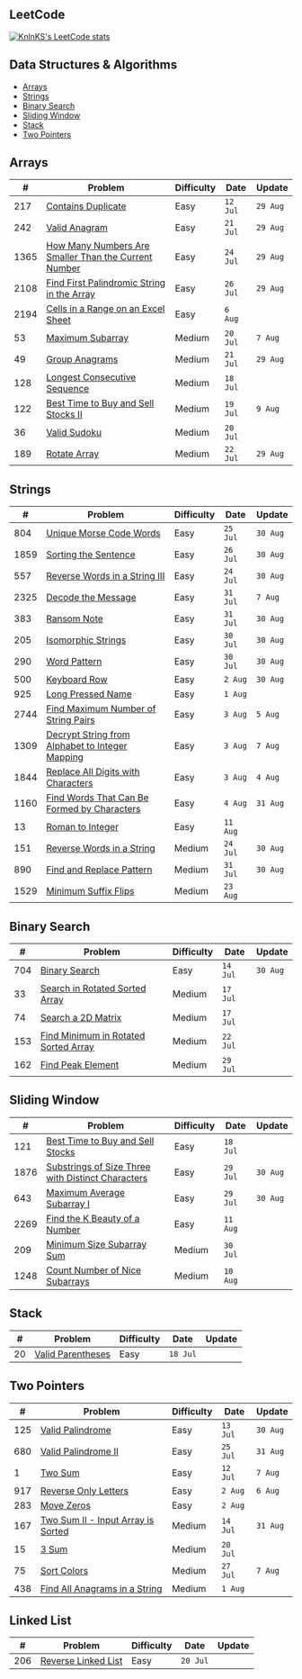## LeetCode

[![KnlnKS's LeetCode stats](https://leetcode-stats-six.vercel.app/?username=joshdavidang)](https://github.com/KnlnKS/leetcode-stats)

## Data Structures & Algorithms

- [Arrays](https://github.com/joshuadavidang/data-structures-and-algorithms#arrays)
- [Strings](https://github.com/joshuadavidang/data-structures-and-algorithms#strings)
- [Binary Search](https://github.com/joshuadavidang/data-structures-and-algorithms#binary-search)
- [Sliding Window](https://github.com/joshuadavidang/data-structures-and-algorithms#sliding-window)
- [Stack](https://github.com/joshuadavidang/data-structures-and-algorithms#stack)
- [Two Pointers](https://github.com/joshuadavidang/data-structures-and-algorithms#two-pointers)

## Arrays

| #    | Problem                                                                                                                                     | Difficulty | Date     | Update   |
| ---- | ------------------------------------------------------------------------------------------------------------------------------------------- | ---------- | -------- | -------- |
| 217  | [Contains Duplicate](https://leetcode.com/problems/contains-duplicate/)                                                                     | Easy       | `12 Jul` | `29 Aug` |
| 242  | [Valid Anagram](https://leetcode.com/problems/valid-anagram/)                                                                               | Easy       | `21 Jul` | `29 Aug` |
| 1365 | [How Many Numbers Are Smaller Than the Current Number](https://leetcode.com/problems/how-many-numbers-are-smaller-than-the-current-number/) | Easy       | `24 Jul` | `29 Aug` |
| 2108 | [Find First Palindromic String in the Array](https://leetcode.com/problems/find-first-palindromic-string-in-the-array/)                     | Easy       | `26 Jul` | `29 Aug` |
| 2194 | [Cells in a Range on an Excel Sheet](https://leetcode.com/problems/cells-in-a-range-on-an-excel-sheet/)                                     | Easy       | `6 Aug`  |          |
| 53   | [Maximum Subarray](https://leetcode.com/problems/maximum-subarray/)                                                                         | Medium     | `20 Jul` | `7 Aug`  |
| 49   | [Group Anagrams](https://leetcode.com/problems/group-anagrams/)                                                                             | Medium     | `21 Jul` | `29 Aug` |
| 128  | [Longest Consecutive Sequence](https://leetcode.com/problems/longest-consecutive-sequence/)                                                 | Medium     | `18 Jul` |
| 122  | [Best Time to Buy and Sell Stocks II](https://leetcode.com/problems/best-time-to-buy-and-sell-stock-ii/)                                    | Medium     | `19 Jul` | `9 Aug`  |
| 36   | [Valid Sudoku](https://leetcode.com/problems/valid-sudoku/)                                                                                 | Medium     | `20 Jul` |
| 189  | [Rotate Array](https://leetcode.com/problems/rotate-array/)                                                                                 | Medium     | `22 Jul` | `29 Aug` |

## Strings

| #    | Problem                                                                                                                           | Difficulty | Date     | Update   |
| ---- | --------------------------------------------------------------------------------------------------------------------------------- | ---------- | -------- | -------- |
| 804  | [Unique Morse Code Words](https://leetcode.com/problems/unique-morse-code-words/)                                                 | Easy       | `25 Jul` | `30 Aug` |
| 1859 | [Sorting the Sentence](https://leetcode.com/problems/sorting-the-sentence/)                                                       | Easy       | `26 Jul` | `30 Aug` |
| 557  | [Reverse Words in a String III](https://leetcode.com/problems/reverse-words-in-a-string-iii/)                                     | Easy       | `24 Jul` | `30 Aug` |
| 2325 | [Decode the Message](https://leetcode.com/problems/decode-the-message/)                                                           | Easy       | `31 Jul` | `7 Aug`  |
| 383  | [Ransom Note](https://leetcode.com/problems/ransom-note/)                                                                         | Easy       | `31 Jul` | `30 Aug` |
| 205  | [Isomorphic Strings](https://leetcode.com/problems/isomorphic-strings/)                                                           | Easy       | `30 Jul` | `30 Aug` |
| 290  | [Word Pattern](https://leetcode.com/problems/word-pattern)                                                                        | Easy       | `30 Jul` | `30 Aug` |
| 500  | [Keyboard Row](https://leetcode.com/problems/keyboard-row/)                                                                       | Easy       | `2 Aug`  | `30 Aug` |
| 925  | [Long Pressed Name](https://leetcode.com/problems/long-pressed-name/)                                                             | Easy       | `1 Aug`  |
| 2744 | [Find Maximum Number of String Pairs](https://leetcode.com/problems/find-maximum-number-of-string-pairs)                          | Easy       | `3 Aug`  | `5 Aug`  |
| 1309 | [Decrypt String from Alphabet to Integer Mapping](https://leetcode.com/problems/decrypt-string-from-alphabet-to-integer-mapping/) | Easy       | `3 Aug`  | `7 Aug`  |
| 1844 | [Replace All Digits with Characters](https://leetcode.com/problems/replace-all-digits-with-characters/)                           | Easy       | `3 Aug`  | `4 Aug`  |
| 1160 | [Find Words That Can Be Formed by Characters](https://leetcode.com/problems/find-words-that-can-be-formed-by-characters)          | Easy       | `4 Aug`  | `31 Aug` |
| 13   | [Roman to Integer](https://leetcode.com/problems/roman-to-integer/)                                                               | Easy       | `11 Aug` |          |
| 151  | [Reverse Words in a String](https://leetcode.com/problems/reverse-words-in-a-string/)                                             | Medium     | `24 Jul` | `30 Aug` |
| 890  | [Find and Replace Pattern](https://leetcode.com/problems/find-and-replace-pattern/)                                               | Medium     | `31 Jul` | `30 Aug` |
| 1529 | [Minimum Suffix Flips](https://leetcode.com/problems/minimum-suffix-flips)                                                        | Medium     | `23 Aug` |

## Binary Search

| #   | Problem                                                                                                     | Difficulty | Date     | Update   |
| --- | ----------------------------------------------------------------------------------------------------------- | ---------- | -------- | -------- |
| 704 | [Binary Search](https://leetcode.com/problems/binary-search/)                                               | Easy       | `14 Jul` | `30 Aug` |
| 33  | [Search in Rotated Sorted Array](https://leetcode.com/problems/search-in-rotated-sorted-array/)             | Medium     | `17 Jul` |
| 74  | [Search a 2D Matrix](https://leetcode.com/problems/search-a-2d-matrix/)                                     | Medium     | `17 Jul` |
| 153 | [Find Minimum in Rotated Sorted Array](https://leetcode.com/problems/find-minimum-in-rotated-sorted-array/) | Medium     | `22 Jul` |
| 162 | [Find Peak Element](https://leetcode.com/problems/find-peak-element/)                                       | Medium     | `29 Jul` |

## Sliding Window

| #    | Problem                                                                                                                               | Difficulty | Date     | Update   |
| ---- | ------------------------------------------------------------------------------------------------------------------------------------- | ---------- | -------- | -------- |
| 121  | [Best Time to Buy and Sell Stocks](https://leetcode.com/problems/best-time-to-buy-and-sell-stock/)                                    | Easy       | `18 Jul` |
| 1876 | [Substrings of Size Three with Distinct Characters](https://leetcode.com/problems/substrings-of-size-three-with-distinct-characters/) | Easy       | `29 Jul` | `30 Aug` |
| 643  | [Maximum Average Subarray I](https://leetcode.com/problems/maximum-average-subarray-i/)                                               | Easy       | `29 Jul` | `30 Aug` |
| 2269 | [Find the K Beauty of a Number](https://leetcode.com/problems/find-the-k-beauty-of-a-number/)                                         | Easy       | `11 Aug` |          |
| 209  | [Minimum Size Subarray Sum](https://leetcode.com/problems/minimum-size-subarray-sum/)                                                 | Medium     | `30 Jul` |
| 1248 | [Count Number of Nice Subarrays](https://leetcode.com/problems/count-number-of-nice-subarrays/)                                       | Medium     | `10 Aug` |

## Stack

| #   | Problem                                                               | Difficulty | Date     | Update |
| --- | --------------------------------------------------------------------- | ---------- | -------- | ------ |
| 20  | [Valid Parentheses](https://leetcode.com/problems/valid-parentheses/) | Easy       | `18 Jul` |

## Two Pointers

| #   | Problem                                                                                               | Difficulty | Date     | Update   |
| --- | ----------------------------------------------------------------------------------------------------- | ---------- | -------- | -------- |
| 125 | [Valid Palindrome](https://leetcode.com/problems/valid-palindrome/)                                   | Easy       | `13 Jul` | `30 Aug` |
| 680 | [Valid Palindrome II](https://leetcode.com/problems/valid-palindrome-ii/)                             | Easy       | `25 Jul` | `31 Aug` |
| 1   | [Two Sum](https://leetcode.com/problems/two-sum/)                                                     | Easy       | `12 Jul` | `7 Aug`  |
| 917 | [Reverse Only Letters](https://leetcode.com/problems/reverse-only-letters/)                           | Easy       | `2 Aug`  | `6 Aug`  |
| 283 | [Move Zeros](https://leetcode.com/problems/move-zeroes/)                                              | Easy       | `2 Aug`  |
| 167 | [Two Sum II - Input Array is Sorted](https://leetcode.com/problems/two-sum-ii-input-array-is-sorted/) | Medium     | `14 Jul` | `31 Aug` |
| 15  | [3 Sum](https://leetcode.com/problems/3sum/)                                                          | Medium     | `20 Jul` |
| 75  | [Sort Colors](https://leetcode.com/problems/sort-colors/)                                             | Medium     | `27 Jul` | `7 Aug`  |
| 438 | [Find All Anagrams in a String](https://leetcode.com/problems/find-all-anagrams-in-a-string/)         | Medium     | `1 Aug`  |

## Linked List

| #   | Problem                                                                   | Difficulty | Date     | Update |
| --- | ------------------------------------------------------------------------- | ---------- | -------- | ------ |
| 206 | [Reverse Linked List](https://leetcode.com/problems/reverse-linked-list/) | Easy       | `20 Jul` |
